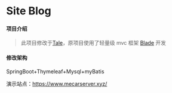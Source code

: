 # Site Blog

#### 项目介绍

> 此项目修改于[Tale](https://gitee.com/biezhi/tale/)，原项目使用了轻量级 mvc 框架 [Blade](https://github.com/biezhi/blade) 开发

#### 修改架构

SpringBoot+Thymeleaf+Mysql+myBatis

演示站点：https://www.mecarserver.xyz/
